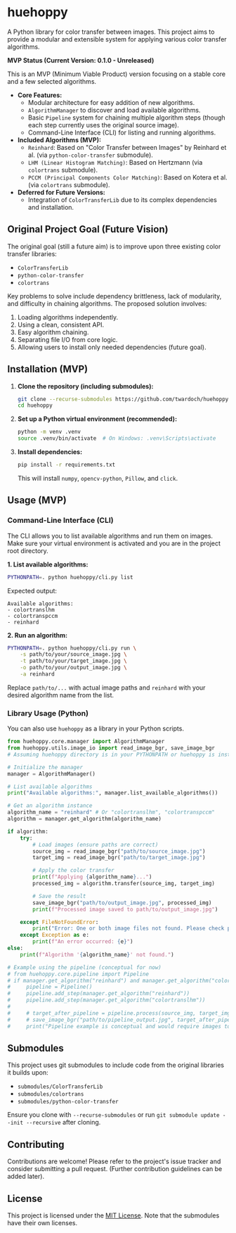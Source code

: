# huehoppy

A Python library for color transfer between images. This project aims to provide a modular and extensible system for applying various color transfer algorithms.

**MVP Status (Current Version: 0.1.0 - Unreleased)**

This is an MVP (Minimum Viable Product) version focusing on a stable core and a few selected algorithms.

- **Core Features:**
    - Modular architecture for easy addition of new algorithms.
    - `AlgorithmManager` to discover and load available algorithms.
    - Basic `Pipeline` system for chaining multiple algorithm steps (though each step currently uses the original source image).
    - Command-Line Interface (CLI) for listing and running algorithms.
- **Included Algorithms (MVP):**
    - `Reinhard`: Based on "Color Transfer between Images" by Reinhard et al. (via `python-color-transfer` submodule).
    - `LHM (Linear Histogram Matching)`: Based on Hertzmann (via `colortrans` submodule).
    - `PCCM (Principal Components Color Matching)`: Based on Kotera et al. (via `colortrans` submodule).
- **Deferred for Future Versions:**
    - Integration of `ColorTransferLib` due to its complex dependencies and installation.

## Original Project Goal (Future Vision)

The original goal (still a future aim) is to improve upon three existing color transfer libraries:
- `ColorTransferLib`
- `python-color-transfer`
- `colortrans`

Key problems to solve include dependency brittleness, lack of modularity, and difficulty in chaining algorithms. The proposed solution involves:
1. Loading algorithms independently.
2. Using a clean, consistent API.
3. Easy algorithm chaining.
4. Separating file I/O from core logic.
5. Allowing users to install only needed dependencies (future goal).

## Installation (MVP)

1.  **Clone the repository (including submodules):**
    ```bash
    git clone --recurse-submodules https://github.com/twardoch/huehoppy.git
    cd huehoppy
    ```

2.  **Set up a Python virtual environment (recommended):**
    ```bash
    python -m venv .venv
    source .venv/bin/activate  # On Windows: .venv\Scripts\activate
    ```

3.  **Install dependencies:**
    ```bash
    pip install -r requirements.txt
    ```
    This will install `numpy`, `opencv-python`, `Pillow`, and `click`.

## Usage (MVP)

### Command-Line Interface (CLI)

The CLI allows you to list available algorithms and run them on images. Make sure your virtual environment is activated and you are in the project root directory.

**1. List available algorithms:**
```bash
PYTHONPATH=. python huehoppy/cli.py list
```
Expected output:
```
Available algorithms:
- colortranslhm
- colortranspccm
- reinhard
```

**2. Run an algorithm:**
```bash
PYTHONPATH=. python huehoppy/cli.py run \
    -s path/to/your/source_image.jpg \
    -t path/to/your/target_image.jpg \
    -o path/to/your/output_image.jpg \
    -a reinhard
```
Replace `path/to/...` with actual image paths and `reinhard` with your desired algorithm name from the list.

### Library Usage (Python)

You can also use `huehoppy` as a library in your Python scripts.

```python
from huehoppy.core.manager import AlgorithmManager
from huehoppy.utils.image_io import read_image_bgr, save_image_bgr
# Assuming huehoppy directory is in your PYTHONPATH or huehoppy is installed

# Initialize the manager
manager = AlgorithmManager()

# List available algorithms
print("Available algorithms:", manager.list_available_algorithms())

# Get an algorithm instance
algorithm_name = "reinhard" # Or "colortranslhm", "colortranspccm"
algorithm = manager.get_algorithm(algorithm_name)

if algorithm:
    try:
        # Load images (ensure paths are correct)
        source_img = read_image_bgr("path/to/source_image.jpg")
        target_img = read_image_bgr("path/to/target_image.jpg")

        # Apply the color transfer
        print(f"Applying {algorithm_name}...")
        processed_img = algorithm.transfer(source_img, target_img)

        # Save the result
        save_image_bgr("path/to/output_image.jpg", processed_img)
        print(f"Processed image saved to path/to/output_image.jpg")

    except FileNotFoundError:
        print("Error: One or both image files not found. Please check paths.")
    except Exception as e:
        print(f"An error occurred: {e}")
else:
    print(f"Algorithm '{algorithm_name}' not found.")

# Example using the pipeline (conceptual for now)
# from huehoppy.core.pipeline import Pipeline
# if manager.get_algorithm("reinhard") and manager.get_algorithm("colortranslhm"):
#     pipeline = Pipeline()
#     pipeline.add_step(manager.get_algorithm("reinhard"))
#     pipeline.add_step(manager.get_algorithm("colortranslhm"))
#
#     # target_after_pipeline = pipeline.process(source_img, target_img)
#     # save_image_bgr("path/to/pipeline_output.jpg", target_after_pipeline)
#     print("Pipeline example is conceptual and would require images to be loaded.")

```

## Submodules

This project uses git submodules to include code from the original libraries it builds upon:
- `submodules/ColorTransferLib`
- `submodules/colortrans`
- `submodules/python-color-transfer`

Ensure you clone with `--recurse-submodules` or run `git submodule update --init --recursive` after cloning.

## Contributing

Contributions are welcome! Please refer to the project's issue tracker and consider submitting a pull request. (Further contribution guidelines can be added later).

## License

This project is licensed under the [MIT License](./LICENSE). Note that the submodules have their own licenses.
```
